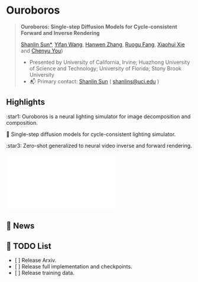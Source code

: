 # Ouroboros

> **Ouroboros: Single-step Diffusion Models for Cycle-consistent Forward and Inverse Rendering**
> 
> [Shanlin Sun*]([https://siwensun.github.io/]), [Yifan Wang]([https://yfwang.me/]), [Hanwen Zhang]([https://github.com/zhw123456789/]), [Ruogu Fang]([https://lab-smile.github.io/]), [Xiaohui Xie]([https://ics.uci.edu/~xhx/]) and [Chenyu You]([https://chenyuyou.me/])) 
>
> - Presented by University of California, Irvine; Huazhong University of Science and Technology; University of Florida; Stony Brook University
> - :mailbox_with_mail: Primary contact: [Shanlin Sun]([https://siwensun.github.io/]) ( shanlins@uci.edu )
>

## Highlights <a name="highlights"></a>

:star1: Ouroboros is a neural lighting simulator for image decomposition and composition.

:star2: Single-step diffusion models for cycle-consistent lighting simulator. 

:star3: Zero-shot generalized to neural video inverse and forward rendering.

![](./assets/teaser.pdf "Ouroboros")

## 📰 News

## 📝 TODO List

- \[ \] Release Arxiv.
- \[ \] Release full implementation and checkpoints.
- \[ \] Release training data.
